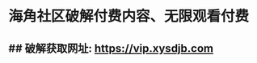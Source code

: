 <h1>海角社区破解付费内容、无限观看付费</h1>
<h2>## 破解获取网址: <a href="https://vip.xysdjb.com">https://vip.xysdjb.com</a></h2>
